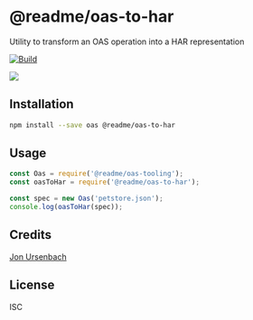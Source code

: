 # @readme/oas-to-har

Utility to transform an OAS operation into a HAR representation

[![Build](https://github.com/readmeio/api-explorer/workflows/CI/badge.svg)](https://github.com/readmeio/api-explorer/tree/master/packages/oas-to-har)

[![](https://d3vv6lp55qjaqc.cloudfront.net/items/1M3C3j0I0s0j3T362344/Untitled-2.png)](https://readme.io)

## Installation

```sh
npm install --save oas @readme/oas-to-har
```

## Usage

```js
const Oas = require('@readme/oas-tooling');
const oasToHar = require('@readme/oas-to-har');

const spec = new Oas('petstore.json');
console.log(oasToHar(spec));
```

## Credits
[Jon Ursenbach](https://github.com/erunion)

## License

ISC
